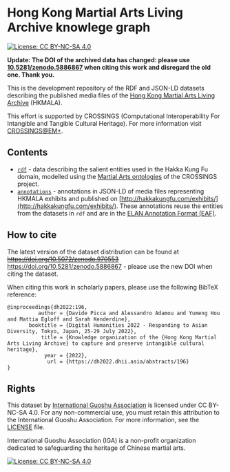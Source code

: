 # Hong Kong Martial Arts Living Archive knowlege graph

[![License: CC BY-NC-SA 4.0](https://img.shields.io/badge/License-CC_BY--NC--SA_4.0-lightgrey.svg)](https://creativecommons.org/licenses/by-nc-sa/4.0/)

__Update: The DOI of the archived data has changed: please use [10.5281/zenodo.5886867](http://doi.org/10.5281/zenodo.5886867) when citing this work and disregard the old one. Thank you.__

This is the development repository of the RDF and JSON-LD datasets describing the published media files of the [Hong Kong Martial Arts Living Archive](http://www.hakkakungfu.com/) (HKMALA).

This effort is supported by CROSSINGS (Computational Interoperability For Intangible and Tangible Cultural Heritage). For more information visit [CROSSINGS@EM+](https://www.epfl.ch/labs/emplus/projects/crossings/).

## Contents

* [`rdf`](rdf) - data describing the salient entities used in the Hakka Kung Fu domain, modelled using the [Martial Arts ontologies](https://github.com/CROSSINGS/ont) of the CROSSINGS project.
* [`annotations`](annotations) - annotations in JSON-LD of media files representing HKMALA exhibits and published on [http://hakkakungfu.com/exhibits/](http://hakkakungfu.com/exhibits/). These annotations reuse the entities from the datasets in `rdf` and are in the [ELAN Annotation Format (EAF)](http://www.mpi.nl/tools/elan/EAF_Annotation_Format.pdf).

## How to cite

The latest version of the dataset distribution can be found at ~~https://doi.org/10.5072/zenodo.970553~~ https://doi.org/10.5281/zenodo.5886867 - please use the new DOI when citing the dataset.

When citing this work in scholarly papers, please use the following BibTeX reference:
```
@inproceedings{dh2022:196,
          author = {Davide Picca and Alessandro Adamou and Yumeng Hou and Mattia Egloff and Sarah Kenderdine},
       booktitle = {Digital Humanities 2022 - Responding to Asian Diversity, Tokyo, Japan, 25-29 July 2022},
           title = {Knowledge organization of the {Hong Kong Martial Arts Living Archive} to capture and preserve intangible cultural heritage},
            year = {2022},
             url = {https://dh2022.dhii.asia/abstracts/196}
}
```

## Rights

This dataset by [International Guoshu Association](http://kungfufestival.com/) is licensed under CC BY-NC-SA 4.0. For any non-commercial use, you must retain this attribution to the International Guoshu Association. For more information, see the [LICENSE](LICENSE) file.

International Guoshu Association (IGA) is a non-profit organization dedicated to safeguarding the heritage of Chinese martial arts.

[![License: CC BY-NC-SA 4.0](https://licensebuttons.net/l/by-nc-sa/4.0/80x15.png)](https://creativecommons.org/licenses/by-nc-sa/4.0/)
